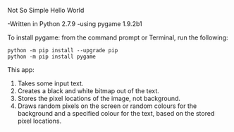 Not So Simple Hello World

-Written in Python 2.7.9
-using pygame 1.9.2b1

To install pygame: from the command prompt or Terminal, run the following:

    python -m pip install --upgrade pip
    python -m pip install pygame




This app:

1. Takes some input text. 
2. Creates a black and white bitmap out of the text.
3. Stores the pixel locations of the image, not background.
4. Draws random pixels on the screen or random colours for the background and a specified colour for the text, based on the stored pixel locations.
